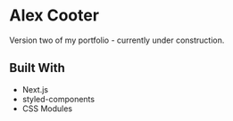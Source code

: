 # Alex Cooter

Version two of my portfolio - currently under construction.

## Built With

* Next.js
* styled-components
* CSS Modules